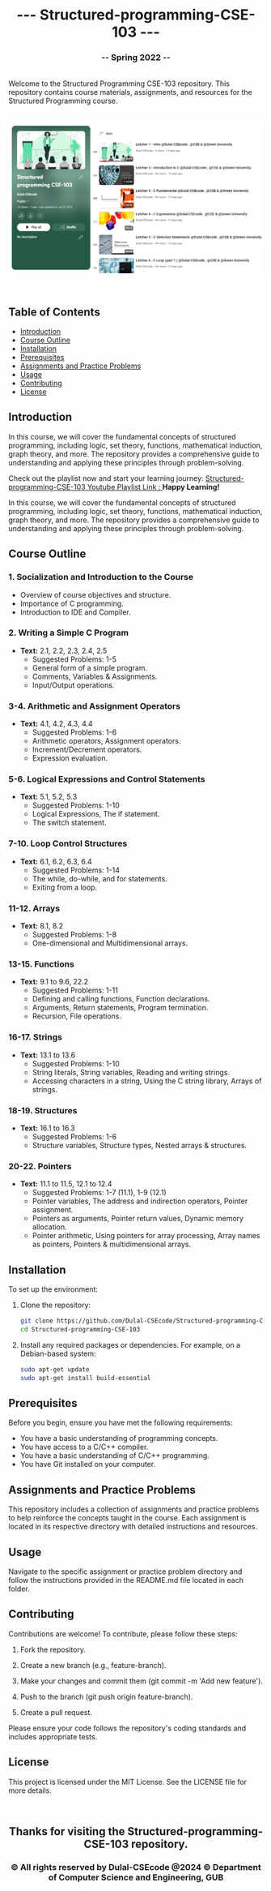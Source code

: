 <h1 align="center">--- Structured-programming-CSE-103 ---</h1>  
<h3 align="center">-- Spring 2022 --</h3>  
<br />  
Welcome to the Structured Programming CSE-103 repository. This repository contains course materials, assignments, and resources for the Structured Programming course.  
<br />  
<img/>

![Structured Programming](structuredprogrammingbanner.PNG)
  
<br />  

## Table of Contents
- [Introduction](#introduction)
- [Course Outline](#course-outline)
- [Installation](#installation)
- [Prerequisites](#prerequisites)
- [Assignments and Practice Problems](#assignments-and-practice-problems)
- [Usage](#usage)
- [Contributing](#contributing)
- [License](#license)

## Introduction

In this course, we will cover the fundamental concepts of structured programming, including logic, set theory, functions, mathematical induction, graph theory, and more. The repository provides a comprehensive guide to understanding and applying these principles through problem-solving.

Check out the playlist now and start your learning journey: [Structured-programming-CSE-103 Youtube Playlist Link : ](https://youtube.com/playlist?list=PLEc-WcPXUsjsm4_JTG3Pvc7wgva-cx3yQ&si=gipLEXV_A_A8tfdd)
**Happy Learning!**

In this course, we will cover the fundamental concepts of structured programming, including logic, set theory, functions, mathematical induction, graph theory, and more. The repository provides a comprehensive guide to understanding and applying these principles through problem-solving.

## Course Outline

### 1. Socialization and Introduction to the Course
- Overview of course objectives and structure.
- Importance of C programming.
- Introduction to IDE and Compiler.

### 2. Writing a Simple C Program
- **Text:** 2.1, 2.2, 2.3, 2.4, 2.5
  - Suggested Problems: 1-5
  - General form of a simple program.
  - Comments, Variables & Assignments.
  - Input/Output operations.

### 3-4. Arithmetic and Assignment Operators
- **Text:** 4.1, 4.2, 4.3, 4.4
  - Suggested Problems: 1-6
  - Arithmetic operators, Assignment operators.
  - Increment/Decrement operators.
  - Expression evaluation.

### 5-6. Logical Expressions and Control Statements
- **Text:** 5.1, 5.2, 5.3
  - Suggested Problems: 1-10
  - Logical Expressions, The if statement.
  - The switch statement.

### 7-10. Loop Control Structures
- **Text:** 6.1, 6.2, 6.3, 6.4
  - Suggested Problems: 1-14
  - The while, do-while, and for statements.
  - Exiting from a loop.

### 11-12. Arrays
- **Text:** 8.1, 8.2
  - Suggested Problems: 1-8
  - One-dimensional and Multidimensional arrays.

### 13-15. Functions
- **Text:** 9.1 to 9.6, 22.2
  - Suggested Problems: 1-11
  - Defining and calling functions, Function declarations.
  - Arguments, Return statements, Program termination.
  - Recursion, File operations.

### 16-17. Strings
- **Text:** 13.1 to 13.6
  - Suggested Problems: 1-10
  - String literals, String variables, Reading and writing strings.
  - Accessing characters in a string, Using the C string library, Arrays of strings.

### 18-19. Structures
- **Text:** 16.1 to 16.3
  - Suggested Problems: 1-6
  - Structure variables, Structure types, Nested arrays & structures.

### 20-22. Pointers
- **Text:** 11.1 to 11.5, 12.1 to 12.4
  - Suggested Problems: 1-7 (11.1), 1-9 (12.1)
  - Pointer variables, The address and indirection operators, Pointer assignment.
  - Pointers as arguments, Pointer return values, Dynamic memory allocation.
  - Pointer arithmetic, Using pointers for array processing, Array names as pointers, Pointers & multidimensional arrays.

## Installation

To set up the environment:

1. Clone the repository:
   ```bash
   git clone https://github.com/Dulal-CSEcode/Structured-programming-CSE-103.git
   cd Structured-programming-CSE-103
    ```

2. Install any required packages or dependencies. For example, on a Debian-based system:

    ```bash
    sudo apt-get update
    sudo apt-get install build-essential
    ```
## Prerequisites

Before you begin, ensure you have met the following requirements:

- You have a basic understanding of programming concepts.
- You have access to a C/C++ compiler.
- You have a basic understanding of C/C++ programming.
- You have Git installed on your computer.

## Assignments and Practice Problems

This repository includes a collection of assignments and practice problems to help reinforce the concepts taught in the course. Each assignment is located in its respective directory with detailed instructions and resources.

## Usage
Navigate to the specific assignment or practice problem directory and follow the instructions provided in the README.md file located in each folder.

## Contributing
Contributions are welcome! To contribute, please follow these steps:

1. Fork the repository.

2. Create a new branch (e.g., feature-branch).

3. Make your changes and commit them (git commit -m 'Add new feature').

4. Push to the branch (git push origin feature-branch).

5. Create a pull request.

Please ensure your code follows the repository's coding standards and includes appropriate tests.

## License
This project is licensed under the MIT License. See the LICENSE file for more details.


<br/>
<h2 align="center"> Thanks for visiting the Structured-programming-CSE-103 repository.</h2>
<h3 align="center">© All rights reserved by Dulal-CSEcode @2024 © Department of Computer Science and Engineering, GUB </h3>


   
